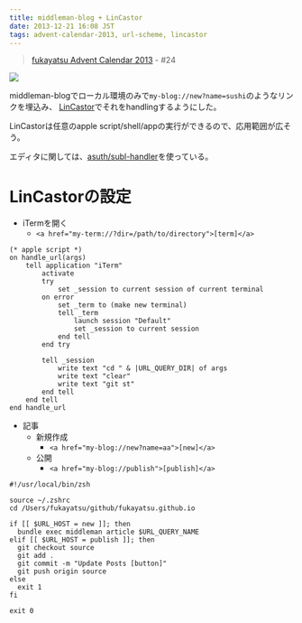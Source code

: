 ```yaml
---
title: middleman-blog + LinCastor
date: 2013-12-21 16:08 JST
tags: advent-calendar-2013, url-scheme, lincastor
---
```


> [fukayatsu Advent Calendar 2013](/2013/11/29/advent-calendar-2013/) - #24


![](/images/2013-12-21-blog-demo.gif)

middleman-blogでローカル環境のみで`my-blog://new?name=sushi`のようなリンクを埋込み、
[LinCastor](https://www.macupdate.com/app/mac/47375/lincastor)でそれをhandlingするようにした。

LinCastorは任意のapple script/shell/appの実行ができるので、応用範囲が広そう。


エディタに関しては、[asuth/subl-handler](https://github.com/asuth/subl-handler)を使っている。

# LinCastorの設定

- iTermを開く
    - `<a href="my-term://?dir=/path/to/directory">[term]</a>`

```AppleScript
(* apple script *)
on handle_url(args)
    tell application "iTerm"
        activate
        try
            set _session to current session of current terminal
        on error
            set _term to (make new terminal)
            tell _term
                launch session "Default"
                set _session to current session
            end tell
        end try

        tell _session
            write text "cd " & |URL_QUERY_DIR| of args
            write text "clear"
            write text "git st"
        end tell
    end tell
end handle_url
```

- 記事
    - 新規作成
        - `<a href="my-blog://new?name=aa">[new]</a>`
    - 公開
        - `<a href="my-blog://publish">[publish]</a>`

```
#!/usr/local/bin/zsh

source ~/.zshrc
cd /Users/fukayatsu/github/fukayatsu.github.io

if [[ $URL_HOST = new ]]; then
  bundle exec middleman article $URL_QUERY_NAME
elif [[ $URL_HOST = publish ]]; then
  git checkout source
  git add .
  git commit -m "Update Posts [button]"
  git push origin source
else
  exit 1
fi

exit 0
```
